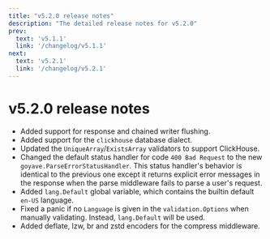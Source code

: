 ```yaml
---
title: "v5.2.0 release notes"
description: "The detailed release notes for v5.2.0"
prev:
  text: 'v5.1.1'
  link: '/changelog/v5.1.1'
next:
  text: 'v5.2.1'
  link: '/changelog/v5.2.1'
---
```


# v5.2.0 release notes

- Added support for response and chained writer flushing.
- Added support for the `clickhouse` database dialect.
- Updated the `UniqueArray`/`ExistsArray` validators to support ClickHouse.
- Changed the default status handler for code `400 Bad Request` to the new `goyave.ParseErrorStatusHandler`. This status handler's behavior is identical to the previous one except it returns explicit error messages in the response when the parse middleware fails to parse a user's request.
- Added `lang.Default` global variable, which contains the builtin default `en-US` language. 
- Fixed a panic if no `Language` is given in the `validation.Options` when manually validating. Instead, `lang.Default` will be used.
- Added deflate, lzw, br and zstd encoders for the compress middleware.